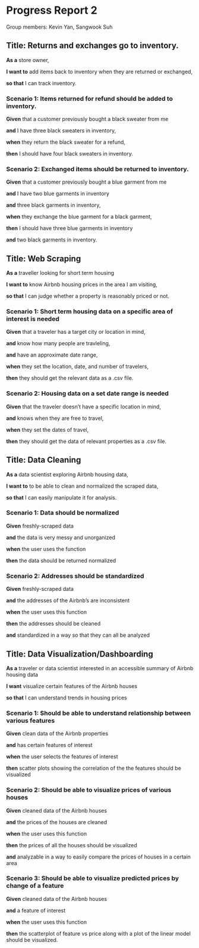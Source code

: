 # Progress Report 2

Group members: Kevin Yan, Sangwook Suh

## Title: Returns and exchanges go to inventory.


**As a** store owner,


**I want to**  add items back to inventory when they are returned or exchanged,


**so that**  I can track inventory.


### Scenario 1: Items returned for refund should be added to inventory.


**Given** that a customer previously bought a black sweater from me


**and** I have three black sweaters in inventory,


**when** they return the black sweater for a refund,


**then** I should have four black sweaters in inventory.

### Scenario 2: Exchanged items should be returned to inventory.


**Given** that a customer previously bought a blue garment from me


**and** I have two blue garments in inventory


**and** three black garments in inventory,


**when** they exchange the blue garment for a black garment,


**then** I should have three blue garments in inventory


**and** two black garments in inventory.


## Title: Web Scraping


**As a** traveller looking for short term housing

**I want to** know Airbnb housing prices in the area I am visiting,

**so that** I can judge whether a property is reasonably priced or not.



### Scenario 1: Short term housing data on a specific area of interest is needed

**Given** that a traveler has a target city or location in mind,

**and** know how many people are travleling,

**and** have an approximate date range,

**when** they set the location, date, and number of travelers,

**then** they should get the relevant data as a .csv file.


 
### Scenario 2: Housing data on a set date range is needed

**Given** that the traveler doesn’t have a specific location in mind,

**and** knows when they are free to travel,

**when** they set the dates of travel,

**then** they should get the data of relevant properties as a .csv file.




## Title:  Data Cleaning

**As a** data scientist exploring Airbnb housing data,

**I want to** to be able to clean and normalized the scraped data,

**so that** I can easily manipulate it for analysis.


### Scenario 1: Data should be normalized

**Given** freshly-scraped data


**and** the data is very messy and unorganized


**when** the user uses the function


**then** the data should be returned normalized


### Scenario 2: Addresses should be standardized


**Given** freshly-scraped data


**and** the addresses of the Airbnb’s are inconsistent


**when** the user uses this function


**then** the addresses should be cleaned


**and** standardized in a way so that they can all be analyzed


## Title: Data Visualization/Dashboarding

**As a** traveler or data scientist interested in an accessible summary of Airbnb housing data

**I want** visualize certain features of the Airbnb houses

**so that** I can understand trends in housing prices

### Scenario 1: Should be able to understand relationship between various features

**Given** clean data of the Airbnb properties

**and** has certain features of interest

**when** the user selects the features of interest

**then** scatter plots showing the correlation of the the features should be visualized 


### Scenario 2: Should be able to visualize prices of various houses


**Given** cleaned data of the Airbnb houses


**and** the prices of the houses are cleaned


**when** the user uses this function


**then** the prices of all the houses should be visualized


**and** analyzable in a way to easily compare the prices of houses in a certain area


### Scenario 3: Should be able to visualize predicted prices by change of a feature


**Given** cleaned data of the Airbnb houses


**and** a feature of interest


**when** the user uses this function


**then** the scatterplot of feature vs price along with a plot of the linear model should be visualized.




